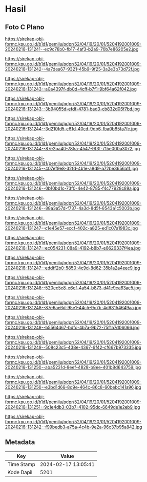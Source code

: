 # Hasil

## Foto C Plano

https://sirekap-obj-formc.kpu.go.id/b1d1/pemilu/pdpr/52/04/19/20/01/5204192001009-20240216-131241--ec9c78b0-fb17-4af3-b2a9-70b7e86205e2.jpg

https://sirekap-obj-formc.kpu.go.id/b1d1/pemilu/pdpr/52/04/19/20/01/5204192001009-20240216-131242--4a7dea67-9321-45b9-9f25-3a2e3b73d72f.jpg

https://sirekap-obj-formc.kpu.go.id/b1d1/pemilu/pdpr/52/04/19/20/01/5204192001009-20240216-131243--a0a4397f-db0d-4cff-b7f1-9bf64a62f042.jpg

https://sirekap-obj-formc.kpu.go.id/b1d1/pemilu/pdpr/52/04/19/20/01/5204192001009-20240216-131243--3b94055d-efdf-4781-bad3-cb832d06f7bd.jpg

https://sirekap-obj-formc.kpu.go.id/b1d1/pemilu/pdpr/52/04/19/20/01/5204192001009-20240216-131244--3d210fd5-c61d-40cd-9db6-fba0b85fa7fc.jpg

https://sirekap-obj-formc.kpu.go.id/b1d1/pemilu/pdpr/52/04/19/20/01/5204192001009-20240216-131244--87e2ba40-785a-4547-9f3f-715e000a3072.jpg

https://sirekap-obj-formc.kpu.go.id/b1d1/pemilu/pdpr/52/04/19/20/01/5204192001009-20240216-131245--407ef9e8-32fd-4b1e-a8d9-a72be3656a11.jpg

https://sirekap-obj-formc.kpu.go.id/b1d1/pemilu/pdpr/52/04/19/20/01/5204192001009-20240216-131246--0b10bd1c-73f0-4e42-8785-f4c77928c89a.jpg

https://sirekap-obj-formc.kpu.go.id/b1d1/pemilu/pdpr/52/04/19/20/01/5204192001009-20240216-131246--88a3a57d-f737-4a3d-8d5f-8543a1c5003b.jpg

https://sirekap-obj-formc.kpu.go.id/b1d1/pemilu/pdpr/52/04/19/20/01/5204192001009-20240216-131247--c1e45e57-eccf-402c-a825-ed1c07a1983c.jpg

https://sirekap-obj-formc.kpu.go.id/b1d1/pemilu/pdpr/52/04/19/20/01/5204192001009-20240216-131247--ec054231-08a9-4192-b8b7-e6626337f4ea.jpg

https://sirekap-obj-formc.kpu.go.id/b1d1/pemilu/pdpr/52/04/19/20/01/5204192001009-20240216-131247--eddff2b0-5850-4c9d-8d62-35b1a2a4eec9.jpg

https://sirekap-obj-formc.kpu.go.id/b1d1/pemilu/pdpr/52/04/19/20/01/5204192001009-20240216-131248--520ec5e8-e6ef-4a54-b873-d41e9ca63ae5.jpg

https://sirekap-obj-formc.kpu.go.id/b1d1/pemilu/pdpr/52/04/19/20/01/5204192001009-20240216-131248--87e6ae6d-95e1-44c5-9c7b-4d63154649aa.jpg

https://sirekap-obj-formc.kpu.go.id/b1d1/pemilu/pdpr/52/04/19/20/01/5204192001009-20240216-131249--b5564d67-bdfc-4b7a-9b72-75f1a7d06066.jpg

https://sirekap-obj-formc.kpu.go.id/b1d1/pemilu/pdpr/52/04/19/20/01/5204192001009-20240216-131249--508c23c5-438e-4367-9f42-cf667b973335.jpg

https://sirekap-obj-formc.kpu.go.id/b1d1/pemilu/pdpr/52/04/19/20/01/5204192001009-20240216-131250--aba5231d-8eef-4828-b8ee-401b8d643759.jpg

https://sirekap-obj-formc.kpu.go.id/b1d1/pemilu/pdpr/52/04/19/20/01/5204192001009-20240216-131250--e3bd1d66-8d9e-464c-86c8-60bebc141a96.jpg

https://sirekap-obj-formc.kpu.go.id/b1d1/pemilu/pdpr/52/04/19/20/01/5204192001009-20240216-131251--9c1e4db3-03b7-4102-95dc-6649de1e2eb9.jpg

https://sirekap-obj-formc.kpu.go.id/b1d1/pemilu/pdpr/52/04/19/20/01/5204192001009-20240216-131242--f99bedb3-a75a-4c4b-9e2a-96c37b95a842.jpg


## Metadata

| Key        | Value               |
| ---------- | ------------------- |
| Time Stamp | 2024-02-17 13:05:41 |
| Kode Dapil | 5201                |



